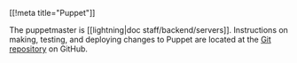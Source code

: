 [[!meta title="Puppet"]]


The puppetmaster is [[lightning|doc staff/backend/servers]]. Instructions on making, testing, and deploying changes to Puppet are located at the [Git repository](https://github.com/ocf/puppet) on GitHub.
